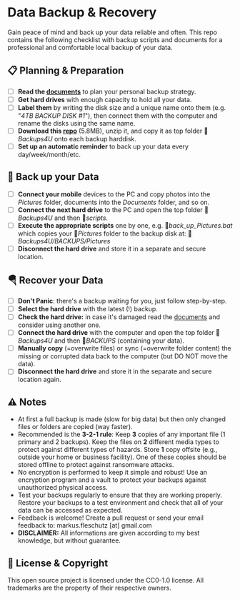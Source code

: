 Data Backup & Recovery
======================

Gain peace of mind and back up your data reliable and often. This repo contains the following checklist with backup scripts and documents for a professional and comfortable local backup of your data.

📋 Planning & Preparation
--------------------------
- [ ] **Read the [documents](docs/)** to plan your personal backup strategy.
- [ ] **Get hard drives** with enough capacity to hold all your data.
- [ ] **Label them** by writing the disk size and a unique name onto them (e.g. "*4TB BACKUP DISK #1*"), then connect them with the computer and rename the disks using the same name.
- [ ] **Download this [repo](https://github.com/fleschutz/Backups4U/archive/refs/tags/v0.2.zip)** (5.8MB), unzip it, and copy it as top folder 📁*Backups4U* onto each backup harddisk.
- [ ] **Set up an automatic reminder** to back up your data every day/week/month/etc.

💾 Back up your Data
---------------------
- [ ] **Connect your mobile** devices to the PC and copy photos into the *Pictures* folder, documents into the *Documents* folder, and so on.
- [ ] **Connect the next hard drive** to the PC and open the top folder 📁*Backups4U* and then 📁*scripts*.
- [ ] **Execute the appropriate scripts** one by one, e.g. 📄*back_up_Pictures.bat* which copies your 📁*Pictures* folder to the backup disk at: 📁*Backups4U/BACKUPS/Pictures*
- [ ] **Disconnect the hard drive** and store it in a separate and secure location.

🪂 Recover your Data
---------------------
- [ ] **Don't Panic**: there's a backup waiting for you, just follow step-by-step.
- [ ] **Select the hard drive** with the latest (!) backup.
- [ ] **Check the hard drive:** in case it's damaged read the [documents](docs/) and consider using another one.
- [ ] **Connect the hard drive** with the computer and open the top folder 📁*Backups4U* and then 📁*BACKUPS* (containing your data).
- [ ] **Manually copy** (=overwrite files) or sync (=overwrite folder content) the missing or corrupted data back to the computer (but DO NOT move the data).
- [ ] **Disconnect the hard drive** and store it in the separate and secure location again.

⚠️ Notes
---------
* At first a full backup is made (slow for big data) but then only changed files or folders are copied (way faster).
* Recommended is the **3-2-1 rule**: Keep **3** copies of any important file (1 primary and 2 backups). Keep the files on **2** different media types to protect against different types of hazards. Store **1** copy offsite (e.g., outside your home or business facility). One of these copies should be stored offline to protect against ransomware attacks.
* No encryption is performed to keep it simple and robust! Use an encryption program and a vault to protect your backups against unauthorized physical access.
* Test your backups regularly to ensure that they are working properly. Restore your backups to a test environment and check that all of your data can be accessed as expected.
* Feedback is welcome! Create a pull request or send your email feedback to: markus.fleschutz [at] gmail.com
* **DISCLAIMER:** All informations are given according to my best knowledge, but without guarantee.

🤝 License & Copyright
-----------------------
This open source project is licensed under the CC0-1.0 license. All trademarks are the property of their respective owners.
